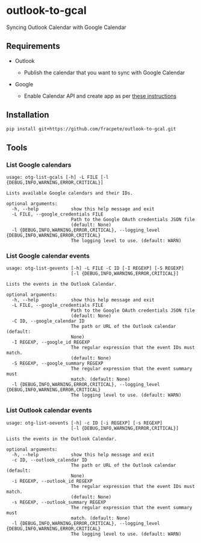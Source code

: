 # outlook-to-gcal
Syncing Outlook Calendar with Google Calendar

## Requirements

* Outlook
  
  * Publish the calendar that you want to sync with Google Calendar

* Google

  * Enable Calendar API and create app as per [these instructions](https://developers.google.com/calendar/api/quickstart/python)


## Installation

```bash
pip install git+https://github.com/fracpete/outlook-to-gcal.git
```

## Tools

### List Google calendars

```
usage: otg-list-gcals [-h] -L FILE [-l {DEBUG,INFO,WARNING,ERROR,CRITICAL}]

Lists available Google calendars and their IDs.

optional arguments:
  -h, --help            show this help message and exit
  -L FILE, --google_credentials FILE
                        Path to the Google OAuth credentials JSON file
                        (default: None)
  -l {DEBUG,INFO,WARNING,ERROR,CRITICAL}, --logging_level {DEBUG,INFO,WARNING,ERROR,CRITICAL}
                        The logging level to use. (default: WARN)
```

### List Google calendar events

```
usage: otg-list-gevents [-h] -L FILE -C ID [-I REGEXP] [-S REGEXP]
                        [-l {DEBUG,INFO,WARNING,ERROR,CRITICAL}]

Lists the events in the Outlook Calendar.

optional arguments:
  -h, --help            show this help message and exit
  -L FILE, --google_credentials FILE
                        Path to the Google OAuth credentials JSON file
                        (default: None)
  -C ID, --google_calendar ID
                        The path or URL of the Outlook calendar (default:
                        None)
  -I REGEXP, --google_id REGEXP
                        The regular expression that the event IDs must match.
                        (default: None)
  -S REGEXP, --google_summary REGEXP
                        The regular expression that the event summary must
                        match. (default: None)
  -l {DEBUG,INFO,WARNING,ERROR,CRITICAL}, --logging_level {DEBUG,INFO,WARNING,ERROR,CRITICAL}
                        The logging level to use. (default: WARN)
```


### List Outlook calendar events

```
usage: otg-list-oevents [-h] -c ID [-i REGEXP] [-s REGEXP]
                        [-l {DEBUG,INFO,WARNING,ERROR,CRITICAL}]

Lists the events in the Outlook Calendar.

optional arguments:
  -h, --help            show this help message and exit
  -c ID, --outlook_calendar ID
                        The path or URL of the Outlook calendar (default:
                        None)
  -i REGEXP, --outlook_id REGEXP
                        The regular expression that the event IDs must match.
                        (default: None)
  -s REGEXP, --outlook_summary REGEXP
                        The regular expression that the event summary must
                        match. (default: None)
  -l {DEBUG,INFO,WARNING,ERROR,CRITICAL}, --logging_level {DEBUG,INFO,WARNING,ERROR,CRITICAL}
                        The logging level to use. (default: WARN)
```

